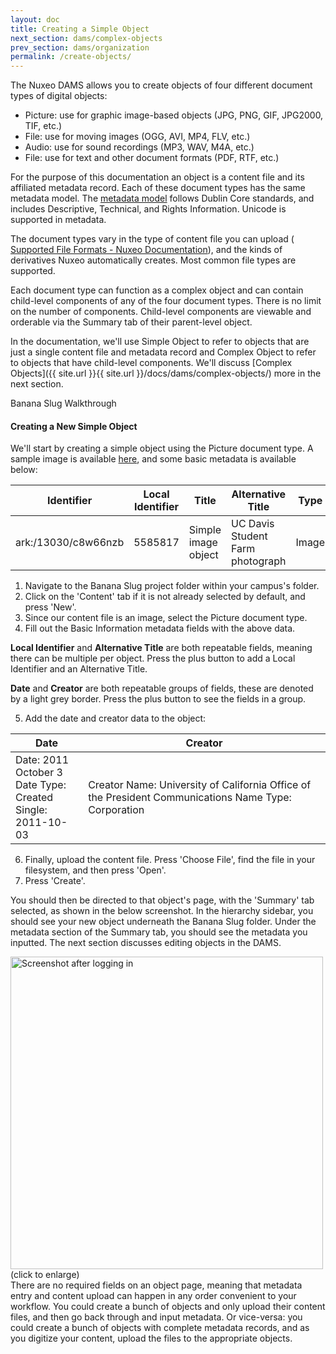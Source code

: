 ```yaml
---
layout: doc
title: Creating a Simple Object
next_section: dams/complex-objects
prev_section: dams/organization
permalink: /create-objects/
---
```


The Nuxeo DAMS allows you to create objects of four different document types of digital objects: 

- Picture: use for graphic image-based objects (JPG, PNG, GIF, JPG2000, TIF, etc.)
- File: use for moving images (OGG, AVI, MP4, FLV, etc.)
- Audio: use for sound recordings (MP3, WAV, M4A, etc.)
- File: use for text and other document formats (PDF, RTF, etc.)

For the purpose of this documentation an object is a content file and its affiliated metadata record. Each of these document types has the same metadata model. The [metadata model]() follows Dublin Core standards, and includes Descriptive, Technical, and Rights Information. Unicode is supported in metadata. 

The document types vary in the type of content file you can upload (<a href="http://doc.nuxeo.com/display/public/USERDOC/Supported+File+Formats" target="_blank"> Supported File Formats - Nuxeo Documentation</a>), and the kinds of derivatives Nuxeo automatically creates. Most common file types are supported. 

Each document type can function as a complex object and can contain child-level components of any of the four document types. There is no limit on the number of components. Child-level components are viewable and orderable via the Summary tab of their parent-level object. 

In the documentation, we'll use Simple Object to refer to objects that are just a single content file and metadata record and Complex Object to refer to objects that have child-level components. We'll discuss [Complex Objects]({{ site.url }}{{ site.url }}/docs/dams/complex-objects/) more in the next section. 

<div class="walkthrough">Banana Slug Walkthrough</div>

#### Creating a New Simple Object

We'll start by creating a simple object using the Picture document type. A sample image is available <a href="{{ site.url }}{{ site.baseurl }}/images/Medium_uc-davis-student-farm-49.jpg" download>here</a>, and some basic metadata is available below:

| Identifier          | Local Identifier | Title               | Alternative Title                | Type  |
|---------------------|------------------|---------------------|----------------------------------|-------|
| ark:/13030/c8w66nzb | 5585817          | Simple image object | UC Davis Student Farm photograph | Image |

1. Navigate to the Banana Slug project folder within your campus's folder. 
2. Click on the 'Content' tab if it is not already selected by default, and press 'New'.
3. Since our content file is an image, select the Picture document type. 
4. Fill out the Basic Information metadata fields with the above data. 

<div class="note"><p><b>Local Identifier</b> and <b>Alternative Title</b> are both repeatable fields, meaning there can be multiple per object. Press the plus button to add a Local Identifier and an Alternative Title.</p><p><b>Date</b> and <b>Creator</b> are both repeatable groups of fields, these are denoted by a light grey border. Press the plus button to see the fields in a group.</p></div>

<ol start="5">
  <li>Add the date and creator data to the object:</li>
</ol>

<table>
  <thead>
    <tr>
      <th class="w-1-3">Date</th>
      <th>Creator</th>
    </tr>
  </thead>
  <tr>
    <td>
      Date: 2011 October 3<br>
      Date Type: Created<br>
      Single: 2011-10-03
    </td>
    <td>
      Creator Name: University of California Office of the President Communications
      Name Type: Corporation
    </td>
  </tr>
</table>

<ol start="6">
  <li>Finally, upload the content file. Press 'Choose File', find the file in your filesystem, and then press 'Open'.</li>
  <li>Press 'Create'.</li>
</ol>

<p>You should then be directed to that object's page, with the 'Summary' tab selected, as shown in the below screenshot. In the hierarchy sidebar, you should see your new object underneath the Banana Slug folder. Under the metadata section of the Summary tab, you should see the metadata you inputted. The next section discusses editing objects in the DAMS.</p>

<a class="img-popup-tall" href="{{ site.url }}{{ site.baseurl }}/images/3_simple-object.png">
  <img src="{{ site.url }}{{ site.baseurl }}/images/3_simple-object.png" alt="Screenshot after logging in" style="width: 500px">
</a>
<br>(click to enlarge)

<div class="note">There are no required fields on an object page, meaning that metadata entry and content upload can happen in any order convenient to your workflow. You could create a bunch of objects and only upload their content files, and then go back through and input metadata. Or vice-versa: you could create a bunch of objects with complete metadata records, and as you digitize your content, upload the files to the appropriate objects.</div>